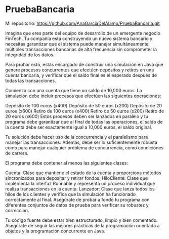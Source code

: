 # PruebaBancaria

Mi repositorio: https://github.com/AnaGarciaDelAlamo/PruebaBancaria.git

Imagina que eres parte del equipo de desarrollo de un emergente negocio FinTech. Tu compañía está construyendo un nuevo sistema bancario y necesitas garantizar que el sistema puede manejar simultáneamente múltiples transacciones bancarias de alta frecuencia sin comprometer la integridad de los datos.

Para probar esto, estás encargado de construir una simulación en Java que genere procesos concurrentes que efectúen depósitos y retiros en una cuenta bancaria, y verificar que el saldo final es el esperado después de todas las transacciones.

Comienza con una cuenta que tiene un saldo de 10,000 euros. La simulación debe incluir procesos que efectúen las siguientes operaciones:

Depósito de 100 euros (x400)
Depósito de 50 euros (x200)
Depósito de 20 euros (x600)
Retiro de 100 euros (x400)
Retiro de 50 euros (x200)
Retiro de 20 euros (x600)
Estos procesos deben ser lanzados en paralelo y tu programa debe garantizar que al final de todas las operaciones, el saldo de la cuenta debe ser exactamente igual a 10,000 euros, el saldo original.

Tu solución debe hacer uso de la concurrencia y el paralelismo para manejar las transacciones. Además, debe ser lo suficientemente robusta como para manejar cualquier problema de concurrencia, como condiciones de carrera.

El programa debe contener al menos las siguientes clases:

Cuenta: Clase que mantiene el estado de la cuenta y proporciona métodos sincronizados para depositar y retirar fondos.
HiloCliente: Clase que implementa la interfaz Runnable y representa un proceso individual que realiza transacciones en la cuenta.
Lanzador: Clase que lanza todos los hilos de los clientes y verifica que la simulación ha funcionado correctamente al final.
Asegúrate de probar a fondo tu programa con diferentes conjuntos de datos de prueba para verificar su robustez y corrección.

Tu código fuente debe estar bien estructurado, limpio y bien comentado. Asegúrate de seguir las mejores prácticas de la programación orientada a objetos y la programación concurrente en Java.
